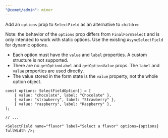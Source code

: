 ```yaml
---
"@comet/admin": minor
---
```


Add an `options` prop to `SelectField` as an alternative to `children`

Note: the behavior of the `options` prop differs from `FinalFormSelect` and is only intended to work with static options.
Use the existing `AsyncSelectField` for dynamic options.

-   Each option must have the `value` and `label` properties. A custom structure is not supported.
-   There are no `getOptionLabel` and `getOptionValue` props. The `label` and `value` properties are used directly.
-   The value stored in the form state is the `value` property, not the whole option object.

```tsx
const options: SelectFieldOption[] = [
    { value: "chocolate", label: "Chocolate" },
    { value: "strawberry", label: "Strawberry" },
    { value: "raspberry", label: "Raspberry" },
];

// ...

<SelectField name="flavor" label="Select a flavor" options={options} fullWidth />;
```
